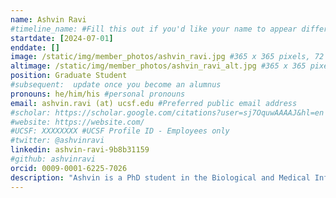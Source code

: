 ```yaml
---
name: Ashvin Ravi
#timeline_name: #Fill this out if you'd like your name to appear differently on the Timeline.
startdate: [2024-07-01]
enddate: []
image: /static/img/member_photos/ashvin_ravi.jpg #365 x 365 pixels, 72 dpi
altimage: /static/img/member_photos/ashvin_ravi_alt.jpg #365 x 365 pixels, 72 dpi
position: Graduate Student
#subsequent:  update once you become an alumnus
pronouns: he/him/his #personal pronouns
email: ashvin.ravi (at) ucsf.edu #Preferred public email address
#scholar: https://scholar.google.com/citations?user=sj7OquwAAAAJ&hl=en #Google Scholar User ID
#website: https://website.com/
#UCSF: XXXXXXXX #UCSF Profile ID - Employees only
#twitter: @ashvinravi
linkedin: ashvin-ravi-9b8b31159
#github: ashvinravi
orcid: 0009-0001-6225-7026
description: "Ashvin is a PhD student in the Biological and Medical Informatics (BMI) program at UCSF. He graduated from UC Berkeley with a Bachelor’s in Molecular and Cellular Biology and a minor in Data Science. His work focuses on leveraging machine learning models to examine how noncoding variants drive changes in gene expression and genetic liability in the context of rare disorders. Outside of lab, he enjoys running, making music, hiking, and exploring new spots in San Francisco."
---
```

